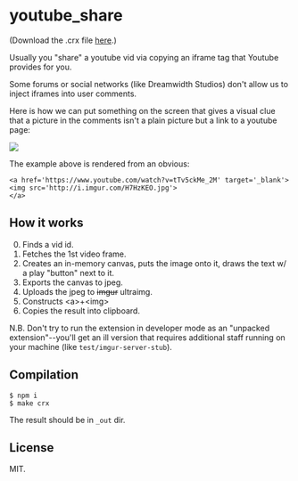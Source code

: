 # youtube_share

(Download the .crx file
[here](http://gromnitsky.users.sourceforge.net/js/chrome/).)

Usually you "share" a youtube vid via copying an iframe tag that
Youtube provides for you.

Some forums or social networks (like Dreamwidth Studios) don't allow us to
inject iframes into user comments.

Here is how we can put something on the screen that gives a visual
clue that a picture in the comments isn't a plain picture but a link
to a youtube page:

<a href='https://www.youtube.com/watch?v=tTv5ckMe_2M' target='_blank'>
<img src='http://i.imgur.com/H7HzKEO.jpg'>
</a>

The example above is rendered from an obvious:

~~~
<a href='https://www.youtube.com/watch?v=tTv5ckMe_2M' target='_blank'>
<img src='http://i.imgur.com/H7HzKEO.jpg'>
</a>
~~~


## How it works

0. Finds a vid id.
1. Fetches the 1st video frame.
2. Creates an in-memory canvas, puts the image onto it, draws the text
   w/ a play "button" next to it.
3. Exports the canvas to jpeg.
4. Uploads the jpeg to ~~imgur~~ ultraimg.
5. Constructs &lt;a&gt;+&lt;img&gt;
6. Copies the result into clipboard.

N.B. Don't try to run the extension in developer mode as an "unpacked
extension"--you'll get an ill version that requires additional staff
running on your machine (like `test/imgur-server-stub`).


## Compilation

~~~
$ npm i
$ make crx
~~~

The result should be in `_out` dir.


## License

MIT.
